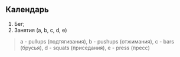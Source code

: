 ## Календарь

1. Бег; 
2. Занятия (a, b, c, d, e) 
> a - pullups (подтягивания),
> b - pushups (отжимания),
> c - bars (брусья),
> d - squats (приседания),
> e - press (пресс)
